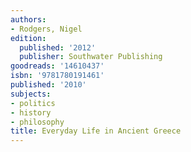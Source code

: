 ```yaml
---
authors:
- Rodgers, Nigel
edition:
  published: '2012'
  publisher: Southwater Publishing
goodreads: '14610437'
isbn: '9781780191461'
published: '2010'
subjects:
- politics
- history
- philosophy
title: Everyday Life in Ancient Greece
---
```


